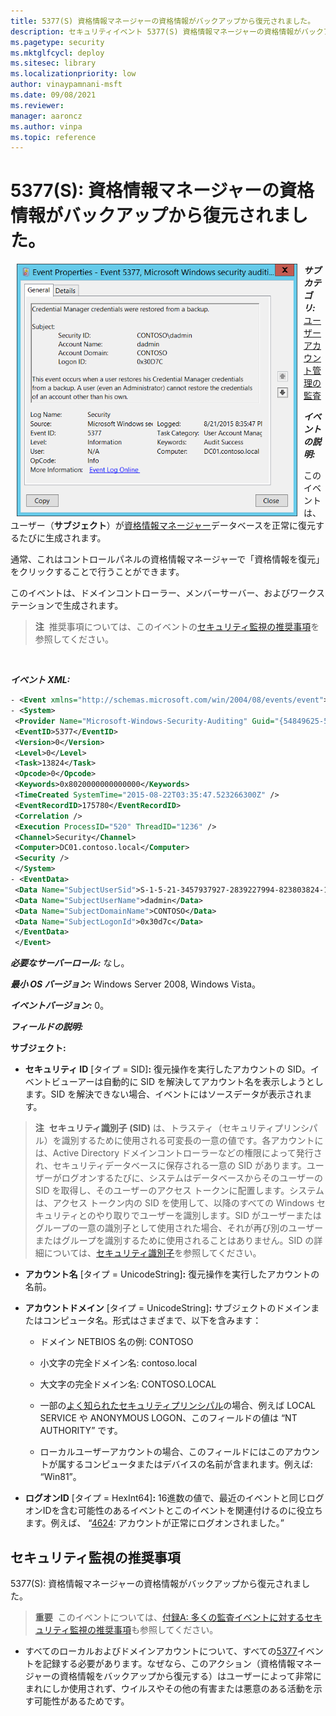 ```yaml
---
title: 5377(S) 資格情報マネージャーの資格情報がバックアップから復元されました。
description: セキュリティイベント 5377(S) 資格情報マネージャーの資格情報がバックアップから復元されたことを説明します。
ms.pagetype: security
ms.mktglfcycl: deploy
ms.sitesec: library
ms.localizationpriority: low
author: vinaypamnani-msft
ms.date: 09/08/2021
ms.reviewer: 
manager: aaroncz
ms.author: vinpa
ms.topic: reference
---
```


# 5377(S): 資格情報マネージャーの資格情報がバックアップから復元されました。

<img src="images/event-5377.png" alt="Event 5377 illustration" width="449" height="404" hspace="10" align="left" />

***サブカテゴリ:***&nbsp;[ユーザーアカウント管理の監査](audit-user-account-management.md)

***イベントの説明:***

このイベントは、ユーザー（**サブジェクト**）が[資格情報マネージャー](/previous-versions/windows/it-pro/windows-8.1-and-8/jj554668(v=ws.11))データベースを正常に復元するたびに生成されます。

通常、これはコントロールパネルの資格情報マネージャーで「資格情報を復元」をクリックすることで行うことができます。

このイベントは、ドメインコントローラー、メンバーサーバー、およびワークステーションで生成されます。

> **注**&nbsp;&nbsp;推奨事項については、このイベントの[セキュリティ監視の推奨事項](#security-monitoring-recommendations)を参照してください。

<br clear="all">

***イベント XML:***
```xml
- <Event xmlns="http://schemas.microsoft.com/win/2004/08/events/event">
- <System>
 <Provider Name="Microsoft-Windows-Security-Auditing" Guid="{54849625-5478-4994-A5BA-3E3B0328C30D}" /> 
 <EventID>5377</EventID> 
 <Version>0</Version> 
 <Level>0</Level> 
 <Task>13824</Task> 
 <Opcode>0</Opcode> 
 <Keywords>0x8020000000000000</Keywords> 
 <TimeCreated SystemTime="2015-08-22T03:35:47.523266300Z" /> 
 <EventRecordID>175780</EventRecordID> 
 <Correlation /> 
 <Execution ProcessID="520" ThreadID="1236" /> 
 <Channel>Security</Channel> 
 <Computer>DC01.contoso.local</Computer> 
 <Security /> 
 </System>
- <EventData>
 <Data Name="SubjectUserSid">S-1-5-21-3457937927-2839227994-823803824-1104</Data> 
 <Data Name="SubjectUserName">dadmin</Data> 
 <Data Name="SubjectDomainName">CONTOSO</Data> 
 <Data Name="SubjectLogonId">0x30d7c</Data> 
 </EventData>
 </Event>

```

***必要なサーバーロール:*** なし。

***最小 OS バージョン:*** Windows Server 2008, Windows Vista。

***イベントバージョン:*** 0。

***フィールドの説明:***

**サブジェクト:**

-   **セキュリティ ID** \[タイプ = SID\]**:** 復元操作を実行したアカウントの SID。イベントビューアーは自動的に SID を解決してアカウント名を表示しようとします。SID を解決できない場合、イベントにはソースデータが表示されます。

> **注**&nbsp;&nbsp;**セキュリティ識別子 (SID)** は、トラスティ（セキュリティプリンシパル）を識別するために使用される可変長の一意の値です。各アカウントには、Active Directory ドメインコントローラーなどの権限によって発行され、セキュリティデータベースに保存される一意の SID があります。ユーザーがログオンするたびに、システムはデータベースからそのユーザーの SID を取得し、そのユーザーのアクセス トークンに配置します。システムは、アクセス トークン内の SID を使用して、以降のすべての Windows セキュリティとのやり取りでユーザーを識別します。SID がユーザーまたはグループの一意の識別子として使用された場合、それが再び別のユーザーまたはグループを識別するために使用されることはありません。SID の詳細については、[セキュリティ識別子](/windows/access-protection/access-control/security-identifiers)を参照してください。

-   **アカウント名** \[タイプ = UnicodeString\]**:** 復元操作を実行したアカウントの名前。

-   **アカウントドメイン** \[タイプ = UnicodeString\]**:** サブジェクトのドメインまたはコンピュータ名。形式はさまざまで、以下を含みます：

    -   ドメイン NETBIOS 名の例: CONTOSO

    -   小文字の完全ドメイン名: contoso.local

    -   大文字の完全ドメイン名: CONTOSO.LOCAL

    -   一部の[よく知られたセキュリティプリンシパル](/windows/security/identity-protection/access-control/security-identifiers)の場合、例えば LOCAL SERVICE や ANONYMOUS LOGON、このフィールドの値は “NT AUTHORITY” です。

    -   ローカルユーザーアカウントの場合、このフィールドにはこのアカウントが属するコンピュータまたはデバイスの名前が含まれます。例えば: “Win81”。

-   **ログオンID** \[タイプ = HexInt64\]**:** 16進数の値で、最近のイベントと同じログオンIDを含む可能性のあるイベントとこのイベントを関連付けるのに役立ちます。例えば、 “[4624](event-4624.md): アカウントが正常にログオンされました。”

## セキュリティ監視の推奨事項

5377(S): 資格情報マネージャーの資格情報がバックアップから復元されました。

> **重要**&nbsp;&nbsp;このイベントについては、[付録A: 多くの監査イベントに対するセキュリティ監視の推奨事項](appendix-a-security-monitoring-recommendations-for-many-audit-events.md)も参照してください。

-   すべてのローカルおよびドメインアカウントについて、すべての[5377](event-5377.md)イベントを記録する必要があります。なぜなら、このアクション（資格情報マネージャーの資格情報をバックアップから復元する）はユーザーによって非常にまれにしか使用されず、ウイルスやその他の有害または悪意のある活動を示す可能性があるためです。
